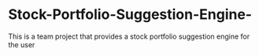 # Stock-Portfolio-Suggestion-Engine-
This is a team project that provides a stock portfolio suggestion engine for the user
